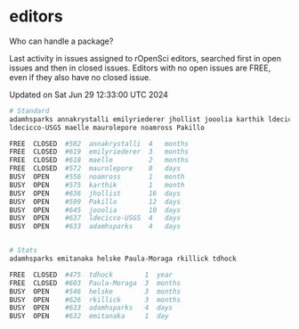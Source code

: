 # editors

Who can handle a package?

Last activity in issues assigned to rOpenSci editors, searched first in open
issues and then in closed issues. Editors with no open issues are FREE, even if
they also have no closed issue.


Updated on Sat Jun 29 12:33:00 UTC 2024

```bash
# Standard
adamhsparks annakrystalli emilyriederer jhollist jooolia karthik ldecicco
ldecicco-USGS maelle maurolepore noamross Pakillo

FREE  CLOSED  #502  annakrystalli  4   months
FREE  CLOSED  #619  emilyriederer  3   months
FREE  CLOSED  #618  maelle         2   months
FREE  CLOSED  #572  maurolepore    8   days
BUSY  OPEN    #556  noamross       1   month
BUSY  OPEN    #575  karthik        1   month
BUSY  OPEN    #636  jhollist       16  days
BUSY  OPEN    #599  Pakillo        12  days
BUSY  OPEN    #645  jooolia        10  days
BUSY  OPEN    #637  ldecicco-USGS  4   days
BUSY  OPEN    #633  adamhsparks    4   days


# Stats
adamhsparks emitanaka helske Paula-Moraga rkillick tdhock

FREE  CLOSED  #475  tdhock        1  year
FREE  CLOSED  #603  Paula-Moraga  3  months
BUSY  OPEN    #546  helske        3  months
BUSY  OPEN    #626  rkillick      3  months
BUSY  OPEN    #633  adamhsparks   4  days
BUSY  OPEN    #632  emitanaka     1  day
```
